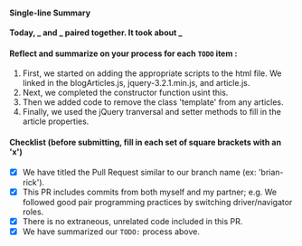 #### Single-line Summary
**Today, _ and _ paired together. It took about _**

#### Reflect and summarize on your process for each `TODO` item :  
  1. First, we started on adding the appropriate scripts to the html file.
     We linked in the blogArticles.js, jquery-3.2.1.min.js, and article.js.
  2. Next, we completed the constructor function usint this.
  3. Then we added code to remove the class 'template' from any articles.
  4. Finally, we used the jQuery tranversal and setter methods to fill in the article properties.

#### Checklist (before submitting, fill in each set of square brackets with an 'x')
- [x] We have titled the Pull Request similar to our branch name (ex: 'brian-rick').
- [x] This PR includes commits from both myself and my partner; e.g. We followed good pair programming practices by switching driver/navigator roles.
- [x] There is no extraneous, unrelated code included in this PR.
- [x] We have summarized our `TODO:` process above.
